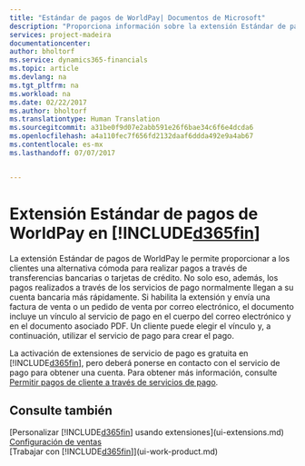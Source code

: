 ```yaml
---
title: "Estándar de pagos de WorldPay| Documentos de Microsoft"
description: "Proporciona información sobre la extensión Estándar de pagos de WorldPay"
services: project-madeira
documentationcenter: 
author: bholtorf
ms.service: dynamics365-financials
ms.topic: article
ms.devlang: na
ms.tgt_pltfrm: na
ms.workload: na
ms.date: 02/22/2017
ms.author: bholtorf
ms.translationtype: Human Translation
ms.sourcegitcommit: a31be0f9d07e2abb591e26f6bae34c6f6e4dcda6
ms.openlocfilehash: a4a110fec7f656fd2132daaf6ddda492e9a4ab67
ms.contentlocale: es-mx
ms.lasthandoff: 07/07/2017


---
```

# <a name="the-worldpay-payments-standard-extension-to-included365finincludesd365finlongmdmd"></a>Extensión Estándar de pagos de WorldPay en [!INCLUDE[d365fin](includes/d365fin_long_md.md)]
La extensión Estándar de pagos de WorldPay le permite proporcionar a los clientes una alternativa cómoda para realizar pagos a través de transferencias bancarias o tarjetas de crédito. No solo eso, además, los pagos realizados a través de los servicios de pago normalmente llegan a su cuenta bancaria más rápidamente.
Si habilita la extensión y envía una factura de venta o un pedido de venta por correo electrónico, el documento incluye un vínculo al servicio de pago en el cuerpo del correo electrónico y en el documento asociado PDF. Un cliente puede elegir el vínculo y, a continuación, utilizar el servicio de pago para crear el pago.

La activación de extensiones de servicio de pago es gratuita en [!INCLUDE[d365fin](includes/d365fin_md.md)], pero deberá ponerse en contacto con el servicio de pago para obtener una cuenta. Para obtener más información, consulte [Permitir pagos de cliente a través de servicios de pago](sales-how-enable-payment-service-extensions.md).

## <a name="see-also"></a>Consulte también
[Personalizar [!INCLUDE[d365fin](includes/d365fin_md.md)] usando extensiones](ui-extensions.md)  
[Configuración de ventas](sales-setup-sales.md)  
[Trabajar con [!INCLUDE[d365fin](includes/d365fin_md.md)]](ui-work-product.md)
